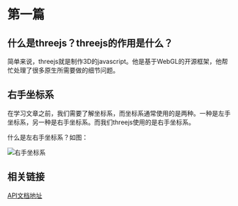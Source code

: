 # 第一篇
## 什么是threejs？threejs的作用是什么？
简单来说，threejs就是制作3D的javascript。他是基于WebGL的开源框架，他帮忙处理了很多原生所需要做的细节问题。

## 右手坐标系
在学习文章之前，我们需要了解坐标系，而坐标系通常使用的是两种。一种是左手坐标系，另一种是右手坐标系。而我们threejs使用的是右手坐标系。

什么是左右手坐标系？如图：

![右手坐标系](https://img-blog.csdn.net/20161219120407406?watermark/2/text/aHR0cDovL2Jsb2cuY3Nkbi5uZXQvUVE0MDg4OTY0MzY=/font/5a6L5L2T/fontsize/400/fill/I0JBQkFCMA==/dissolve/70/gravity/Center)

## 相关链接
[API文档地址](http://mczaiyun.top/three/doc/docs/#api/zh/geometries/CylinderBufferGeometry)